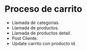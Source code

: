 # Proceso de carrito

- Llamada de categorias.
- Llamada de productos.
- Llamada de productos detail.
- Post Cliente.
- Update carrito con producto id.